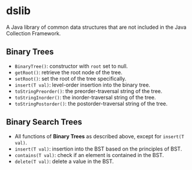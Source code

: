 # dslib
 A Java library of common data structures that are not included in the Java Collection Framework.
## Binary Trees
- `BinaryTree()`: constructor with `root` set to null.<br>
- `getRoot()`: retrieve the root node of the tree.<br>
- `setRoot()`: set the root of the tree specifically.<br>
- `insert(T val)`: level-order insertion into the binary tree.<br>
- `toStringPreorder()`: the preorder-traversal string of the tree.<br>
- `toStringInorder()`: the inorder-traversal string of the tree.<br>
- `toStringPostorder()`: the postorder-traversal string of the tree.<br>
## Binary Search Trees
- All functions of **Binary Trees** as described above, except for `insert(T val)`.
- `insert(T val)`: insertion into the BST based on the principles of BST.
- `contains(T val)`: check if an element is contained in the BST.
- `delete(T val)`: delete a value in the BST.
